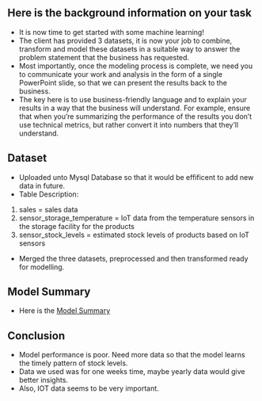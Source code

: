 ## Here is the background information on your task

*  It is now time to get started with some machine learning!
*  The client has provided 3 datasets, it is now your job to combine, transform and model these datasets in a suitable way to answer the problem statement that the business has requested.
*  Most importantly, once the modeling process is complete, we need you to communicate your work and analysis in the form of a single PowerPoint slide, so that we can present the results back to the business.
* The key here is to use business-friendly language and to explain your results in a way that the business will understand. For example, ensure that when you’re summarizing the performance of the results you don’t use technical metrics, but rather convert it into numbers that they’ll understand. 

## Dataset
* Uploaded unto Mysql Database so that it would be effificent to add new data in future.
* Table Description:
1. sales = sales data
2. sensor_storage_temperature = IoT data from the temperature sensors in the storage facility for the products
3. sensor_stock_levels = estimated stock levels of products based on IoT sensors

* Merged the three datasets, preprocessed and then transformed ready for modelling.

## Model Summary
* Here is the [Model Summary](https://github.com/Swam80/Cognizant_AI_Internship_Forage/blob/main/Task%203/Model%20Summary.pdf)

## Conclusion
* Model performance is poor. Need more data so that the model learns the timely pattern of stock levels.
* Data we used was for one weeks time, maybe yearly data would give better insights.
* Also, IOT data seems to be very important.
